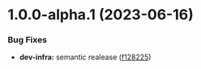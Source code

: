 # 1.0.0-alpha.1 (2023-06-16)


### Bug Fixes

* **dev-infra:** semantic realease ([f128225](https://github.com/typeholes/tserr/commit/f128225d266438a2d9b340451492cc4d83a09842))
